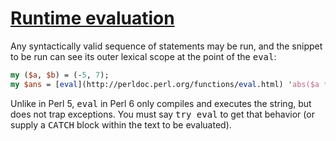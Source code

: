 [1]: http://rosettacode.org/wiki/Runtime_evaluation

# [Runtime evaluation][1]

Any syntactically valid sequence of statements may be run, and the snippet to be run can see its outer lexical scope at the point of the <tt>eval</tt>:

```perl
my ($a, $b) = (-5, 7);
my $ans = [eval](http://perldoc.perl.org/functions/eval.html) 'abs($a * $b)';  # => 35
```


Unlike in Perl 5, <tt>eval</tt> in Perl 6 only compiles and executes the string, but does not trap exceptions. You must say <tt>try eval</tt> to get that behavior (or supply a <tt>CATCH</tt> block within the text to be evaluated).